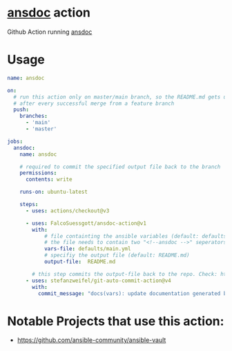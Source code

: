 # [ansdoc](https://github.com/FalcoSuessgott/ansdoc) action
Github Action running [ansdoc](https://github.com/FalcoSuessgott/ansdoc)

# Usage

```yaml
name: ansdoc

on:
  # run this action only on master/main branch, so the README.md gets updated
  # after every successful merge from a feature branch
  push:
    branches:
      - 'main'
      - 'master'

jobs:
  ansdoc:
    name: ansdoc

    # required to commit the specified output file back to the branch
    permissions:
      contents: write

    runs-on: ubuntu-latest

    steps:
      - uses: actions/checkout@v3

      - uses: FalcoSuessgott/ansdoc-action@v1
        with:
            # file containting the ansible variables (default: defaults/main.yml)
            # the file needs to contain two "<!--ansdoc -->" seperators!
            vars-file: defaults/main.yml
            # specifiy the output file (default: README.md)
            output-file:  README.md

        # this step commits the output-file back to the repo. Check: https://github.com/stefanzweifel/git-auto-commit-action
      - uses: stefanzweifel/git-auto-commit-action@v4
        with:
          commit_message: "docs(vars): update documentation generated by ansdoc"
```

# Notable Projects that use this action:
* https://github.com/ansible-community/ansible-vault
